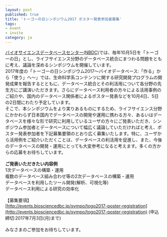```yaml
---
layout: post
published: true
title: 'トーゴーの日シンポジウム2017 ポスター発表参加者募集'
tags:
- event
- invite
category: ja
---
```

[バイオサイエンスデータベースセンター(NBDC)](http://biosciencedbc.jp/)では、毎年10月5日を「トーゴーの日」とし、ライフサイエンス分野のデータベース統合にまつわる問題をともに考え、議論を深めるシンポジウムを開催しています。  
2017年度の「トーゴーの日シンポジウム2017～バイオデータベース:「作る」から「使う」へ～」では、生命科学系コンテンツに関する研究開発プログラムの開発成果を報告するとともに、データベース統合とその利活用について各分野の先生方にご講演いただきます。さらにデータベース利用者の方々による活用事例のご紹介や、国内のデータベース関係者によるポスター発表などを10月4日、5日の2日間にわたり予定しています。  
そこで、本シンポジウムをより実りあるものにするため、ライフサイエンス分野にかかわらず日本国内でデータベースの開発や運用に携わる方々、あるいはデータベースを様々な形で研究に利用しているユーザの方々にご発表いただき、シンポジウム参加者とデータベースについて幅広く議論していただければと考え、ポスター発表参加者を下記募集要領のとおり広く募集いたします。特に、ユーザから活用例をご紹介いただくことは、データベースの利活用を促進し、また、今後のデータベースの開発・運用にとっても大変参考になると考えます。多くの方からの応募をお待ちしています。  
<br />
**ご発表いただきたい内容例**
<br />
1次データベースの構築・運用  
複数のデータベース組み合わせ等の2次データベースの構築・運用  
データベースを利用したツール開発(解析、可視化等)  
データベース利用による研究の効率化  
<br />
【募集要項】  
[http://events.biosciencedbc.jp/sympo/togo2017-poster-registration](http://events.biosciencedbc.jp/sympo/togo2017-poster-registration)
(申込締切:2017年7月3日(月)まで)  
<br />
みなさまのご参加をお待ちしています。